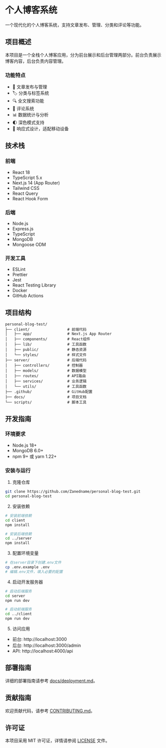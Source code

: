 # 个人博客系统

一个现代化的个人博客系统，支持文章发布、管理、分类和评论等功能。

## 项目概述

本项目是一个全栈个人博客应用，分为前台展示和后台管理两部分。前台负责展示博客内容，后台负责内容管理。

### 功能特点

- 📝 文章发布与管理
- 🏷️ 分类与标签系统
- 🔍 全文搜索功能
- 💬 评论系统
- 📊 数据统计与分析
- 🌓 深色模式支持
- 📱 响应式设计，适配移动设备

## 技术栈

### 前端
- React 18
- TypeScript 5.x
- Next.js 14 (App Router)
- Tailwind CSS
- React Query
- React Hook Form

### 后端
- Node.js
- Express.js
- TypeScript
- MongoDB
- Mongoose ODM

### 开发工具
- ESLint
- Prettier
- Jest
- React Testing Library
- Docker
- GitHub Actions

## 项目结构

```
personal-blog-test/
├── client/                 # 前端代码
│   ├── app/                # Next.js App Router
│   ├── components/         # React组件
│   ├── lib/                # 工具函数
│   ├── public/             # 静态资源
│   └── styles/             # 样式文件
├── server/                 # 后端代码
│   ├── controllers/        # 控制器
│   ├── models/             # 数据模型
│   ├── routes/             # API路由
│   ├── services/           # 业务逻辑
│   └── utils/              # 工具函数
├── .github/                # GitHub配置
├── docs/                   # 项目文档
└── scripts/                # 脚本工具
```

## 开发指南

### 环境要求
- Node.js 18+
- MongoDB 6.0+
- npm 9+ 或 yarn 1.22+

### 安装与运行

1. 克隆仓库
```bash
git clone https://github.com/Zanedname/personal-blog-test.git
cd personal-blog-test
```

2. 安装依赖
```bash
# 安装前端依赖
cd client
npm install

# 安装后端依赖
cd ../server
npm install
```

3. 配置环境变量
```bash
# 在server目录下创建.env文件
cp .env.example .env
# 编辑.env文件，填入必要的配置
```

4. 启动开发服务器
```bash
# 启动后端服务
cd server
npm run dev

# 启动前端服务
cd ../client
npm run dev
```

5. 访问应用
- 前台: http://localhost:3000
- 后台: http://localhost:3000/admin
- API: http://localhost:4000/api

## 部署指南

详细的部署指南请参考 [docs/deployment.md](./docs/deployment.md)。

## 贡献指南

欢迎贡献代码，请参考 [CONTRIBUTING.md](./CONTRIBUTING.md)。

## 许可证

本项目采用 MIT 许可证，详情请参阅 [LICENSE](./LICENSE) 文件。